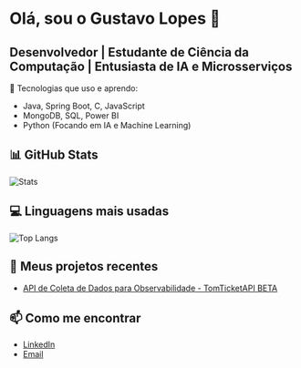 # Olá, sou o Gustavo Lopes 👋

## Desenvolvedor | Estudante de Ciência da Computação | Entusiasta de IA e Microsserviços

🔧 Tecnologias que uso e aprendo:
- Java, Spring Boot, C, JavaScript
- MongoDB, SQL, Power BI
- Python (Focando em IA e Machine Learning)

## 📊 GitHub Stats

![Stats](https://github-readme-stats.vercel.app/api?username=GustavoMachado-dev&show_icons=true&hide_title=true&hide=prs&count_private=true&hide_border=true&theme=radical)

## 💻 Linguagens mais usadas

![Top Langs](https://github-readme-stats.vercel.app/api/top-langs/?username=GustavoMachado-dev&layout=compact&hide_border=true&theme=radical)

## 🚀 Meus projetos recentes

- [API de Coleta de Dados para Observabilidade - TomTicketAPI BETA](https://github.com/GustavoMachado-dev/GalacticMongo-BETA)

## 📫 Como me encontrar

- [LinkedIn](https://www.linkedin.com/in/gustavomachado-dev)
- [Email](mailto:gustavof.docentemachado@gmail.com)
